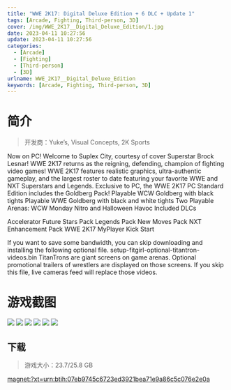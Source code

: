 ```yaml
---
title: "WWE 2K17: Digital Deluxe Edition + 6 DLC + Update 1"
tags: [Arcade, Fighting, Third-person, 3D]
cover: /img/WWE_2K17__Digital_Deluxe_Edition/1.jpg
date: 2023-04-11 10:27:56
update: 2023-04-11 10:27:56
categories: 
  - [Arcade]
  - [Fighting]
  - [Third-person]
  - [3D]
urlname: WWE_2K17__Digital_Deluxe_Edition
keywords: [Arcade, Fighting, Third-person, 3D]
---
```

# 简介

> 开发商：Yuke’s, Visual Concepts, 2K Sports

Now on PC! Welcome to Suplex City, courtesy of cover Superstar Brock Lesnar! WWE 2K17 returns as the reigning, defending, champion of fighting video games! WWE 2K17 features realistic graphics, ultra-authentic gameplay, and the largest roster to date featuring your favorite WWE and NXT Superstars and Legends.
Exclusive to PC, the WWE 2K17 PC Standard Edition includes the Goldberg Pack!
Playable WCW Goldberg with black tights
Playable WWE Goldberg with black and white tights
Two Playable Arenas: WCW Monday Nitro and Halloween Havoc
Included DLCs

Accelerator
Future Stars Pack
Legends Pack
New Moves Pack
NXT Enhancement Pack
WWE 2K17 MyPlayer Kick Start


If you want to save some bandwidth,  you can skip downloading and installing the following optional file.
setup-fitgirl-optional-titantron-videos.bin
TitanTrons are giant screens on game arenas. Optional promotional trailers of wrestlers are displayed on those screens.
If you skip this file, live cameras feed will replace those videos.

# 游戏截图

![](/img/WWE_2K17__Digital_Deluxe_Edition/2.jpg)
![](/img/WWE_2K17__Digital_Deluxe_Edition/3.jpg)
![](/img/WWE_2K17__Digital_Deluxe_Edition/4.jpg)
![](/img/WWE_2K17__Digital_Deluxe_Edition/5.jpg)
![](/img/WWE_2K17__Digital_Deluxe_Edition/6.jpg)
![](/img/WWE_2K17__Digital_Deluxe_Edition/7.jpg)


## 下载

> 游戏大小：23.7/25.8 GB

[magnet:?xt=urn:btih:07eb9745c6723ed3921bea71e9a86c5c076e2e0a](magnet:?xt=urn:btih:07eb9745c6723ed3921bea71e9a86c5c076e2e0a)